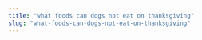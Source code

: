 ```yaml
---
title: "what foods can dogs not eat on thanksgiving"
slug: "what-foods-can-dogs-not-eat-on-thanksgiving"
---
```


